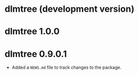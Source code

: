 # dlmtree (development version)

# dlmtree 1.0.0

# dlmtree 0.9.0.1

* Added a `NEWS.md` file to track changes to the package.
